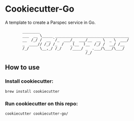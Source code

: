 # Cookiecutter-Go
A template to create a Parspec service in Go.

```
        ________                                         
        ___  __ \_____ __________________________________
        __  /_/ /  __ `/_  ___/_  ___/__  __ \  _ \  ___/
        _  ____// /_/ /_  /   _(__  )__  /_/ /  __/ /__  
        /_/     \__,_/ /_/    /____/ _  .___/\___/\___/  
                                     /_/                 
```

## How to use
### Install cookiecutter:

`brew install cookiecutter`

### Run cookiecutter on this repo:

`cookiecutter cookiecutter-go/`

